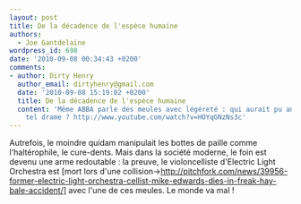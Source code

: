 ```yaml
---
layout: post
title: De la décadence de l'espèce humaine
authors:
  - Joe Gantdelaine
wordpress_id: 698
date: '2010-09-08 00:34:43 +0200'
comments:
- author: Dirty Henry
  author_email: dirtyhenry@gmail.com
  date: '2010-09-08 15:19:02 +0200'
  title: De la décadence de l'espèce humaine
  content: 'Même ABBA parle des meules avec légéreté : qui aurait pu anticiper un
    tel drame ? http://www.youtube.com/watch?v=HOYqGNzNs3c'
---
```

Autrefois, le moindre quidam manipulait les bottes de paille comme l'haltérophile, le cure-dents. Mais dans la société moderne, le foin est devenu une arme redoutable : la preuve, le violoncelliste d'Electric Light Orchestra est [mort lors d'une collision->http://pitchfork.com/news/39956-former-electric-light-orchestra-cellist-mike-edwards-dies-in-freak-hay-bale-accident/] avec l'une de ces meules. Le monde va mal !
